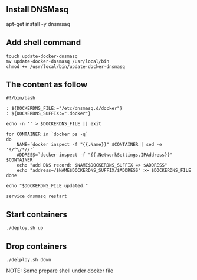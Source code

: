 ## Install DNSMasq

apt-get install -y dnsmsaq

## Add shell command
```
touch update-docker-dnsmasq
mv update-docker-dnsmasq /usr/local/bin
chmod +x /usr/local/bin/update-docker-dnsmasq
```

## The content as follow
```
#!/bin/bash

: ${DOCKERDNS_FILE:="/etc/dnsmasq.d/docker"}
: ${DOCKERDNS_SUFFIX:=".docker"}

echo -n '' > $DOCKERDNS_FILE || exit

for CONTAINER in `docker ps -q`
do
	NAME=`docker inspect -f "{{.Name}}" $CONTAINER | sed -e 's/^\/*//'`
	ADDRESS=`docker inspect -f "{{.NetworkSettings.IPAddress}}" $CONTAINER`
	echo "add DNS record: $NAME$DOCKERDNS_SUFFIX => $ADDRESS"
	echo "address=/$NAME$DOCKERDNS_SUFFIX/$ADDRESS" >> $DOCKERDNS_FILE
done

echo "$DOCKERDNS_FILE updated."

service dnsmasq restart
```

## Start containers
```
./deploy.sh up
```

## Drop containers
```
./delploy.sh down
```

NOTE: Some prepare shell under docker file
